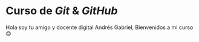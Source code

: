 # Curso de _Git_ & _GitHub_

Hola soy tu amigo y docente digital Andrés Gabriel, Bienvenidos a mi curso 😊
